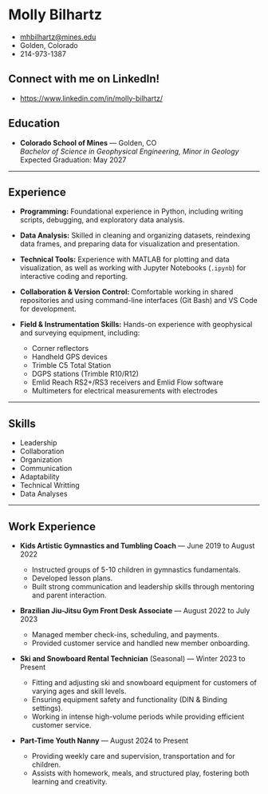 # Molly Bilhartz
- mhbilhartz@mines.edu
- Golden, Colorado
- 214-973-1387

## Connect with me on **LinkedIn!**
- https://www.linkedin.com/in/molly-bilhartz/ 

## Education
- **Colorado School of Mines** — Golden, CO  
  *Bachelor of Science in Geophysical Engineering, Minor in Geology*  
  Expected Graduation: May 2027
---

## Experience
- **Programming:** Foundational experience in Python, including writing scripts, debugging, and exploratory data analysis.  
- **Data Analysis:** Skilled in cleaning and organizing datasets, reindexing data frames, and preparing data for visualization and presentation.  
- **Technical Tools:** Experience with MATLAB for plotting and data visualization, as well as working with Jupyter Notebooks (`.ipynb`) for interactive coding and reporting.  
- **Collaboration & Version Control:** Comfortable working in shared repositories and using command-line interfaces (Git Bash) and VS Code for development.  

- **Field & Instrumentation Skills:** Hands-on experience with geophysical and surveying equipment, including:  
  - Corner reflectors 
  - Handheld GPS devices  
  - Trimble C5 Total Station 
  - DGPS stations (Trimble R10/R12)  
  - Emlid Reach RS2+/RS3 receivers and Emlid Flow software  
  - Multimeters for electrical measurements with electrodes
    
---

## Skills
- Leadership
- Collaboration
- Organization
- Communication
- Adaptability
- Technical Writting
- Data Analyses

---

## Work Experience
- **Kids Artistic Gymnastics and Tumbling Coach** — June 2019 to August 2022  
  - Instructed groups of 5-10 children in gymnastics fundamentals.  
  - Developed lesson plans.  
  - Built strong communication and leadership skills through mentoring and parent interaction.  

- **Brazilian Jiu-Jitsu Gym Front Desk Associate** — August 2022 to July 2023  
  - Managed member check-ins, scheduling, and payments.  
  - Provided customer service and handled new member onboarding.   

- **Ski and Snowboard Rental Technician** (Seasonal) — Winter 2023 to Present  
  - Fitting and adjusting ski and snowboard equipment for customers of varying ages and skill levels.  
  - Ensuring equipment safety and functionality (DIN & Binding settings).  
  - Working in intense high-volume periods while providing efficient customer service.  

- **Part-Time Youth Nanny** — August 2024 to Present  
  - Providing weekly care and supervision, transportation and for children.  
  - Assists with homework, meals, and structured play, fostering both learning and creativity.
 
  

